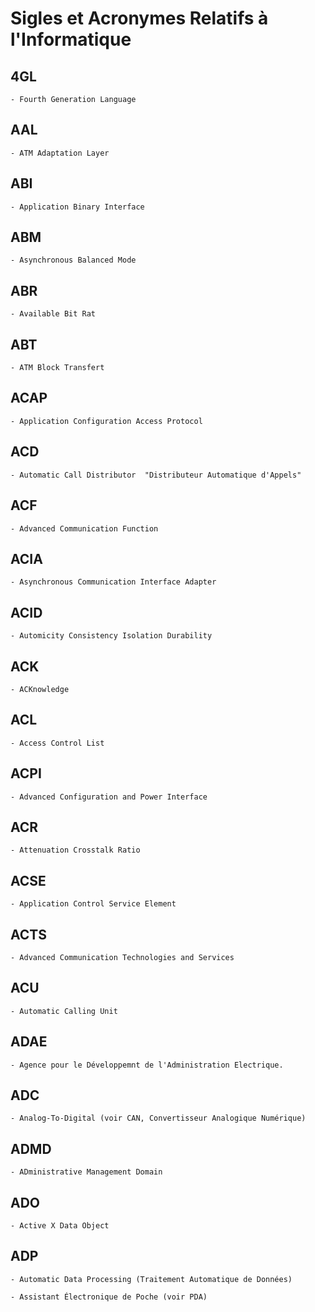 # **Sigles et Acronymes Relatifs à l'Informatique**

## **4GL**

    - Fourth Generation Language

## **AAL**

    - ATM Adaptation Layer

## **ABI**

    - Application Binary Interface

 ## **ABM**

    - Asynchronous Balanced Mode

 ## **ABR**

    - Available Bit Rat

 ## **ABT**

    - ATM Block Transfert

## **ACAP**

    - Application Configuration Access Protocol

## **ACD**

    - Automatic Call Distributor  "Distributeur Automatique d'Appels"

## **ACF**

    - Advanced Communication Function

## **ACIA**

    - Asynchronous Communication Interface Adapter

## **ACID**

    - Automicity Consistency Isolation Durability

## **ACK**

    - ACKnowledge

## **ACL**

    - Access Control List

## **ACPI**

    - Advanced Configuration and Power Interface

## **ACR**

    - Attenuation Crosstalk Ratio

## **ACSE**

    - Application Control Service Element

## **ACTS**

    - Advanced Communication Technologies and Services

## **ACU**

    - Automatic Calling Unit

## **ADAE**

    - Agence pour le Développemnt de l'Administration Electrique.

## **ADC**

    - Analog-To-Digital (voir CAN, Convertisseur Analogique Numérique)

## **ADMD**

    - ADministrative Management Domain

## **ADO**

    - Active X Data Object

## **ADP**

    - Automatic Data Processing (Traitement Automatique de Données)

    - Assistant Électronique de Poche (voir PDA)

